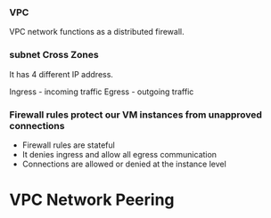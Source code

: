 ### VPC
VPC network functions as a distributed firewall.

### subnet Cross Zones 

It has 4 different IP address. 

Ingress - incoming traffic
Egress - outgoing traffic

### Firewall rules protect our VM instances from unapproved connections

- Firewall rules are stateful
- It denies ingress and allow all egress communication
- Connections are allowed or denied at the instance level

# VPC Network Peering

